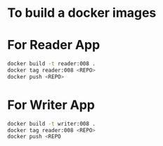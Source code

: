 # To build a docker images 
# For Reader App
```bash
docker build -t reader:008 .
docker tag reader:008 <REPO>
docker push <REPO>
```
# For Writer App
```bash
docker build -t writer:008 .
docker tag reader:008 <REPO>
docker push <REPO
```
